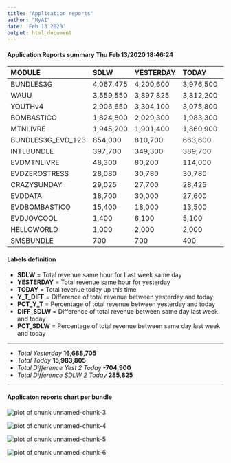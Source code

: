 ```yaml
---
title: "Application reports"
author: "MyAI"
date: 'Feb 13 2020'
output: html_document
---
```








#### Application Reports summary Thu Feb 13/2020 18:46:24 



|MODULE            |SDLW      |YESTERDAY |TODAY     |Y_T_DIFF |PCT_Y_T |DIFF_SDLW |PCT_SDLW |
|:-----------------|:---------|:---------|:---------|:--------|:-------|:---------|:--------|
|BUNDLES3G         |4,067,475 |4,200,600 |3,976,500 |-224,100 |-5.3%   |-90,975   |-2.2%    |
|WAUU              |3,559,550 |3,897,825 |3,812,200 |-85,625  |-2.2%   |252,650   |7.1%     |
|YOUTHv4           |2,906,650 |3,304,100 |3,075,800 |-228,300 |-6.9%   |169,150   |5.8%     |
|BOMBASTICO        |1,824,800 |2,029,300 |1,983,300 |-46,000  |-2.3%   |158,500   |8.7%     |
|MTNLIVRE          |1,945,200 |1,901,400 |1,860,900 |-40,500  |-2.1%   |-84,300   |-4.3%    |
|BUNDLES3G_EVD_123 |854,000   |810,700   |663,600   |-147,100 |-18.1%  |-190,400  |-22.3%   |
|INTLBUNDLE        |397,700   |349,300   |389,700   |40,400   |11.6%   |-8,000    |-2%      |
|EVDMTNLIVRE       |48,300    |80,200    |114,000   |33,800   |42.1%   |65,700    |136%     |
|EVDZEROSTRESS     |28,080    |30,780    |30,780    |0        |0%      |2,700     |9.6%     |
|CRAZYSUNDAY       |29,025    |27,700    |28,425    |725      |2.6%    |-600      |-2.1%    |
|EVDDATA           |18,700    |30,000    |27,600    |-2,400   |-8%     |8,900     |47.6%    |
|EVDBOMBASTICO     |15,400    |18,000    |13,500    |-4,500   |-25%    |-1,900    |-12.3%   |
|EVDJOVCOOL        |1,400     |6,100     |5,100     |-1,000   |-16.4%  |3,700     |264.3%   |
|HELLOWORLD        |1,000     |2,000     |2,000     |0        |0.0%    |1,000     |100.0%   |
|SMSBUNDLE         |700       |700       |400       |-300     |-42.9%  |-300      |-42.9%   |



#### Labels definition
- **SDLW** = Total revenue same hour for Last week same day
- **YESTERDAY** = Total revenue same hour for yesterday
- **TODAY** = Total revenue today up this time
- **Y_T_DIFF** = Difference of total revenue between yesterday and today
- **PCT_Y_T** = Percentage of total revenue between yesterday and today
- **DIFF_SDLW** = Difference of total revenue between same day last week and today
- **PCT_SDLW** = Percentage of total revenue between same day last week and today



---

- *Total Yesterday* **16,688,705**
- *Total Today* **15,983,805**
- *Total Difference Yest 2 Today* **-704,900**
- *Total Difference SDLW 2 Today* **285,825**

---



#### Applicaton reports chart per bundle

![plot of chunk unnamed-chunk-3](figure/unnamed-chunk-3-1.png)


![plot of chunk unnamed-chunk-4](figure/unnamed-chunk-4-1.png)


![plot of chunk unnamed-chunk-5](figure/unnamed-chunk-5-1.png)


![plot of chunk unnamed-chunk-6](figure/unnamed-chunk-6-1.png)



